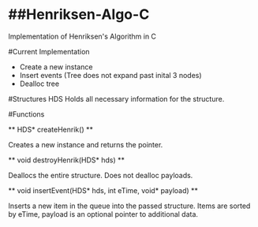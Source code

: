 ##Henriksen-Algo-C
================

Implementation of Henriksen's Algorithm in C

#Current Implementation
- Create a new instance
- Insert events (Tree does not expand past inital 3 nodes)
- Dealloc tree

#Structures
HDS
  Holds all necessary information for the structure.
  
#Functions

** HDS* createHenrik() **

Creates a new instance and returns the pointer.

** void destroyHenrik(HDS* hds) **

Deallocs the entire structure. Does not dealloc payloads.


** void insertEvent(HDS* hds, int eTime, void* payload) **

Inserts a new item in the queue into the passed structure. Items are sorted by eTime, payload is an optional pointer to additional data.
  
